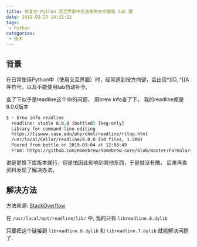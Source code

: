 ```yaml
---
title: 修复在 Python 交互界面中无法使用方向键和 tab 键
date: 2019-03-23 14:32:12
tags: 
 - Python
categories:
 - 技术
---
```


## 背景

在日常使用Python中（使用交互界面）时，经常遇到按方向键，会出现^[[D, ^[[A 等符号，以及不能使用tab自动补全, 

查了下似乎是readline这个lib的问题， 用brew info查了下， 我的readline库是8.0.0版本

```bash
$ ~ brew info readline
  readline: stable 8.0.0 (bottled) [keg-only]
  Library for command-line editing
  https://tiswww.case.edu/php/chet/readline/rltop.html
  /usr/local/Cellar/readline/8.0.0 (50 files, 1.5MB)
  Poured from bottle on 2019-03-04 at 12:08:49
  From: https://github.com/Homebrew/homebrew-core/blob/master/Formula/readline.rb
```

说是更换下库版本就行，但是怕因此影响到其他东西，于是就没有搞， 后来再查资料发现了解决办法，

## 解决方法

方法来源: [StackOverflow](https://stackoverflow.com/a/41560355)

在 `/usr/local/opt/readline/lib/` 中, 我的只有 `libreadline.8.dylib`

只要把这个链接到 `libreadline.6.dylib` 和 `libreadline.7.dylib` 就能解决问题了.